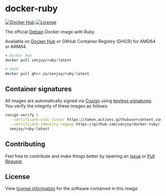 # docker-ruby

[![Docker Hub](https://img.shields.io/badge/Docker%20Hub-zenjoy%2Fruby-lightgrey?style=flat)](https://hub.docker.com/r/zenjoy/ruby)
[![License](https://img.shields.io/github/license/zenjoy/docker-ruby)](https://github.com/zenjoy/docker-ruby/blob/main/LICENSE)

The official [Debian](https://hub.docker.com/_/debian) Docker image with Ruby.

Available on [Docker Hub](https://hub.docker.com/r/zenjoy/ruby) or GitHub Container Registry (GHCR)
for AMD64 or ARM64.

```sh
# Docker Hub
docker pull zenjoy/ruby:latest

# GHCR
docker pull ghcr.io/zenjoy/ruby:latest
```

## Container signatures

All images are automatically signed via [Cosign](https://docs.sigstore.dev/cosign/overview/) using
[keyless signatures](https://docs.sigstore.dev/cosign/keyless/). You verify the integrity of these
images as follows:

```sh
cosign verify \
  --certificate-oidc-issuer https://token.actions.githubusercontent.com \
  --certificate-identity-regexp https://github.com/zenjoy/docker-ruby/.github/workflows/ \
  zenjoy/ruby:latest
```

## Contributing

Feel free to contribute and make things better by opening an
[Issue](https://github.com/zenjoy/docker-ruby/issues) or
[Pull Request](https://github.com/zenjoy/docker-ruby/pulls).

## License

View [license information](https://github.com/zenjoy/docker-ruby/blob/main/LICENSE) for the software
contained in this image.

